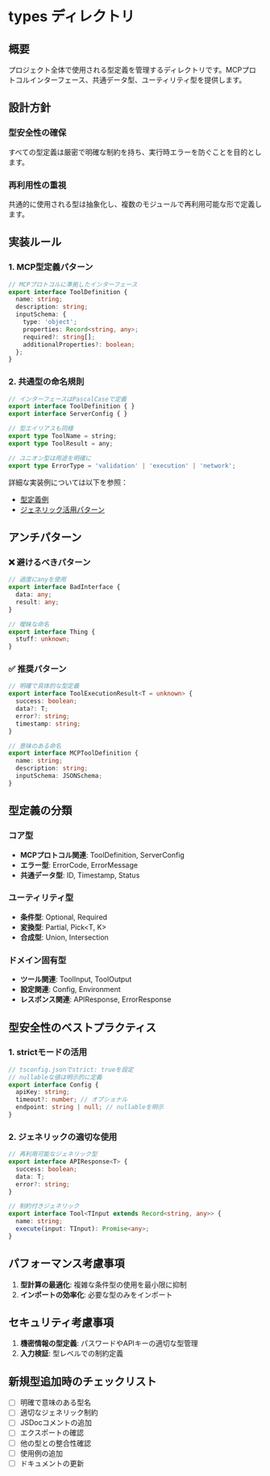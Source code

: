 # types ディレクトリ

## 概要

プロジェクト全体で使用される型定義を管理するディレクトリです。MCPプロトコルインターフェース、共通データ型、ユーティリティ型を提供します。

## 設計方針

### 型安全性の確保

すべての型定義は厳密で明確な制約を持ち、実行時エラーを防ぐことを目的とします。

### 再利用性の重視

共通的に使用される型は抽象化し、複数のモジュールで再利用可能な形で定義します。

## 実装ルール

### 1. MCP型定義パターン

```typescript
// MCPプロトコルに準拠したインターフェース
export interface ToolDefinition {
  name: string;
  description: string;
  inputSchema: {
    type: 'object';
    properties: Record<string, any>;
    required?: string[];
    additionalProperties?: boolean;
  };
}
```

### 2. 共通型の命名規則

```typescript
// インターフェースはPascalCaseで定義
export interface ToolDefinition { }
export interface ServerConfig { }

// 型エイリアスも同様
export type ToolName = string;
export type ToolResult = any;

// ユニオン型は用途を明確に
export type ErrorType = 'validation' | 'execution' | 'network';
```

詳細な実装例については以下を参照：
- [型定義例](./docs/examples/type-definitions.md)
- [ジェネリック活用パターン](./docs/patterns/generics.md)

## アンチパターン

### ❌ 避けるべきパターン

```typescript
// 過度にanyを使用
export interface BadInterface {
  data: any;
  result: any;
}

// 曖昧な命名
export interface Thing {
  stuff: unknown;
}
```

### ✅ 推奨パターン

```typescript
// 明確で具体的な型定義
export interface ToolExecutionResult<T = unknown> {
  success: boolean;
  data?: T;
  error?: string;
  timestamp: string;
}

// 意味のある命名
export interface MCPToolDefinition {
  name: string;
  description: string;
  inputSchema: JSONSchema;
}
```

## 型定義の分類

### コア型

- **MCPプロトコル関連**: ToolDefinition, ServerConfig
- **エラー型**: ErrorCode, ErrorMessage
- **共通データ型**: ID, Timestamp, Status

### ユーティリティ型

- **条件型**: Optional<T>, Required<T>
- **変換型**: Partial<T>, Pick<T, K>
- **合成型**: Union, Intersection

### ドメイン固有型

- **ツール関連**: ToolInput, ToolOutput
- **設定関連**: Config, Environment
- **レスポンス関連**: APIResponse, ErrorResponse

## 型安全性のベストプラクティス

### 1. strictモードの活用

```typescript
// tsconfig.jsonでstrict: trueを設定
// nullableな値は明示的に定義
export interface Config {
  apiKey: string;
  timeout?: number; // オプショナル
  endpoint: string | null; // nullableを明示
}
```

### 2. ジェネリックの適切な使用

```typescript
// 再利用可能なジェネリック型
export interface APIResponse<T> {
  success: boolean;
  data: T;
  error?: string;
}

// 制約付きジェネリック
export interface Tool<TInput extends Record<string, any>> {
  name: string;
  execute(input: TInput): Promise<any>;
}
```

## パフォーマンス考慮事項

1. **型計算の最適化**: 複雑な条件型の使用を最小限に抑制
2. **インポートの効率化**: 必要な型のみをインポート

## セキュリティ考慮事項

1. **機密情報の型定義**: パスワードやAPIキーの適切な型管理
2. **入力検証**: 型レベルでの制約定義

## 新規型追加時のチェックリスト

- [ ] 明確で意味のある型名
- [ ] 適切なジェネリック制約
- [ ] JSDocコメントの追加
- [ ] エクスポートの確認
- [ ] 他の型との整合性確認
- [ ] 使用例の追加
- [ ] ドキュメントの更新